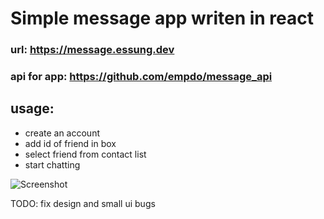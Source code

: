 # Simple message app writen in react

### url: https://message.essung.dev

### api for app: https://github.com/empdo/message_api

## usage:

- create an account
- add id of friend in box
- select friend from contact list
- start chatting

![Screenshot](/screenshot.png)

TODO: fix design and small ui bugs
